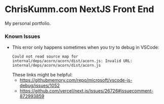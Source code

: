 # ChrisKumm.com NextJS Front End

My personal portfolio.

### Known Issues

- This error only happens sometimes when you try to debug in VSCode:
  ```
  Could not read source map for internal/deps/acorn/acorn/dist/acorn.js: Invalid URL: internal/deps/acorn/acorn/dist/acorn.js
  ```
  These links might be helpful:
  - https://githubmemory.com/repo/microsoft/vscode-js-debug/issues/1052
  - https://github.com/vercel/next.js/issues/26726#issuecomment-872993859
